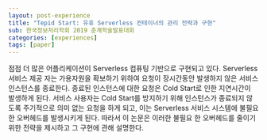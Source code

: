 ```yaml
---
layout: post-experience
title: "Tepid Start: 유휴 Serverless 컨테이너의 관리 전략과 구현"
sub: 한국정보처리학회 2019 춘계학술발표대회
categories: [experiences]
tags: [paper]
---
```

점점 더 많은 어플리케이션이 Serverless 컴퓨팅 기반으로 구현되고 있다. Serverless 서비스 제공 자는 가용자원을 확보하기 위하여 요청이 장시간동안 발생하지 않은 서비스 인스턴스를 종료한다. 종료된 인스턴스에 대한 요청은 Cold Start로 인한 지연시간이 발생하게 된다. 서비스 사용자는 Cold Start를 방지하기 위해 인스턴스가 종료되지 않도록 주기적으로 의미 없는 요청을 하게 되고, 이는 Serverless 서비스 시스템에 불필요한 오버헤드를 발생시키게 된다. 따라서 이 논문은 이러한 불필요 한 오버헤드를 줄이기 위한 전략을 제시하고 그 구현에 관해 설명한다.